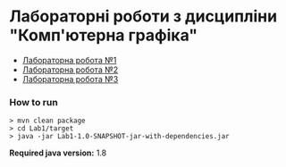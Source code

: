 # Лабораторні роботи з дисципліни "Комп'ютерна графіка"
* [Лабораторна робота №1](Lab1/README.MD)
* [Лабораторна робота №2](Lab2/README.MD)
* [Лабораторна робота №3](Lab3/README.MD)

### How to run
```
> mvn clean package
> cd Lab1/target
> java -jar Lab1-1.0-SNAPSHOT-jar-with-dependencies.jar
```

__Required java version:__ 1.8